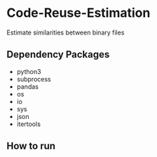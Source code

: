 # Code-Reuse-Estimation
Estimate similarities between binary files

## Dependency Packages
* python3
* subprocess
* pandas
* os
* io
* sys
* json
* itertools

## How to run
